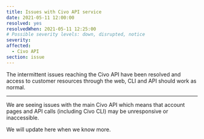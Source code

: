 ```yaml
---
title: Issues with Civo API service
date: 2021-05-11 12:00:00
resolved: yes
resolvedWhen: 2021-05-11 12:25:00
# Possible severity levels: down, disrupted, notice
severity:
affected:
  - Civo API
section: issue
---
```


The intermittent issues reaching the Civo API have been resolved and access to customer resources through the web, CLI and API should work as normal.

---

We are seeing issues with the main Civo API which means that account pages and API calls (including Civo CLI) may be unresponsive or inaccessible.

We will update here when we know more.

